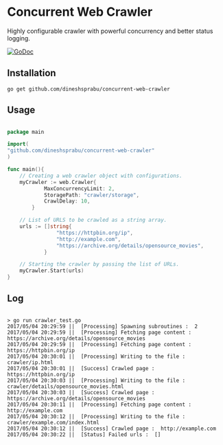 # Concurrent Web Crawler

Highly configurable crawler with powerful concurrency and better status logging.

[![GoDoc](https://godoc.org/github.com/dineshsprabu/concurrent-web-crawler?status.svg)](https://godoc.org/github.com/dineshsprabu/concurrent-web-crawler)

## Installation

```
go get github.com/dineshsprabu/concurrent-web-crawler

```

## Usage

```go

package main

import(
"github.com/dineshsprabu/concurrent-web-crawler"
)

func main(){
	// Creating a web crawler object with configurations.
	myCrawler := web.Crawler{ 
			MaxConcurrencyLimit: 2, 
			StoragePath: "crawler/storage", 
			CrawlDelay: 10,
		}

	// List of URLS to be crawled as a string array.
	urls := []string{ 
				"https://httpbin.org/ip", 
				"http://example.com", 
				"https://archive.org/details/opensource_movies",
			}

	// Starting the crawler by passing the list of URLs.
	myCrawler.Start(urls)
}

```

## Log

```

> go run crawler_test.go 
2017/05/04 20:29:59 ||  [Processing] Spawning subroutines :  2
2017/05/04 20:29:59 ||  [Processing] Fetching page content :  https://archive.org/details/opensource_movies
2017/05/04 20:29:59 ||  [Processing] Fetching page content :  https://httpbin.org/ip
2017/05/04 20:30:01 ||  [Processing] Writing to the file :  crawler/ip.html
2017/05/04 20:30:01 ||  [Success] Crawled page :  https://httpbin.org/ip
2017/05/04 20:30:03 ||  [Processing] Writing to the file :  crawler/details/opensource_movies.html
2017/05/04 20:30:03 ||  [Success] Crawled page :  https://archive.org/details/opensource_movies
2017/05/04 20:30:11 ||  [Processing] Fetching page content :  http://example.com
2017/05/04 20:30:12 ||  [Processing] Writing to the file :  crawler/example.com/index.html
2017/05/04 20:30:12 ||  [Success] Crawled page :  http://example.com
2017/05/04 20:30:22 ||  [Status] Failed urls :  []

```